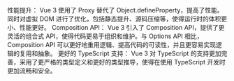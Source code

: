 性能提升：
Vue 3 使用了 Proxy 替代了 Object.defineProperty，提高了性能。同时对虚拟 DOM 进行了优化，包括静态提升、源码压缩等，使得运行时的体积更小、性能更好。
Composition API：
Vue 3 引入了 Composition API，提供了更灵活的组合式 API，使得代码更易于组织和维护。与 Options API 相比，Composition API 可以更好地重用逻辑、提高代码的可读性，并且更容易实现逻辑的复用和抽象。
更好的 TypeScript 支持：
Vue 3 对 TypeScript 的支持更加完善，采用了更严格的类型定义和更好的类型推导，使得在使用 TypeScript 开发时更加流畅和安全。
